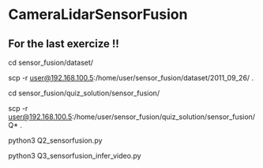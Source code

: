 # CameraLidarSensorFusion

## For the last exercize !!

cd sensor_fusion/dataset/

scp -r user@192.168.100.5:/home/user/sensor_fusion/dataset/2011_09_26/ .

cd sensor_fusion/quiz_solution/sensor_fusion/

scp -r user@192.168.100.5:/home/user/sensor_fusion/quiz_solution/sensor_fusion/Q* .

python3 Q2_sensorfusion.py

python3 Q3_sensorfusion_infer_video.py
